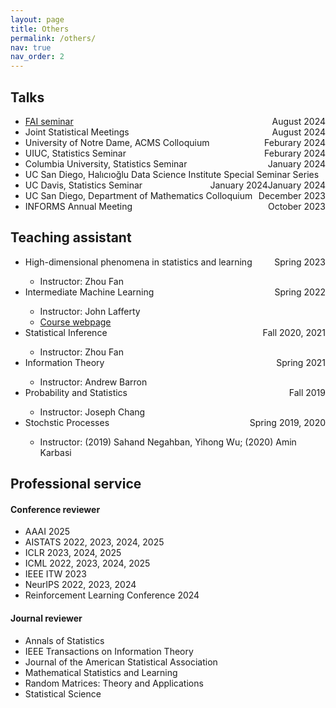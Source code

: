 ```yaml
---
layout: page
title: Others
permalink: /others/
nav: true
nav_order: 2
---
```


<h2 class="item">Talks</h2>
<ul>
<li><a href="https://www.fai-seminar.ac.cn">FAI seminar</a> <span style="float:right">August 2024</span></li>
<li>Joint Statistical Meetings <span style="float:right">August 2024</span></li>
<li>University of Notre Dame, ACMS Colloquium <span style="float:right">Feburary 2024</span></li>
<li>UIUC, Statistics Seminar <span style="float:right">Feburary 2024</span></li>
<li>Columbia University, Statistics Seminar <span style="float:right">January 2024</span></li>
<li>UC San Diego, Halıcıoğlu Data Science Institute Special Seminar Series <span style="float:right">January 2024</span></li>
<li>UC Davis, Statistics Seminar <span style="float:right">January 2024</span></li>
<li>UC San Diego, Department of Mathematics Colloquium <span style="float:right">December 2023</span></li>
<li>INFORMS Annual Meeting <span style="float:right">October 2023</span></li>
</ul>

<h2 class="item">Teaching assistant</h2>
<ul>
<li>High-dimensional phenomena in statistics and learning <span style="float:right">Spring 2023</span></li>
    <ul>
    <li>Instructor: Zhou Fan</li>
    </ul>
<li>Intermediate Machine Learning <span style="float:right">Spring 2022</span></li>
    <ul>
    <li>Instructor: John Lafferty</li>
    <li><a href="https://ydata123.org/sp22/interml/calendar.html">Course webpage</a></li>
    </ul>
<li>Statistical Inference <span style="float:right">Fall 2020, 2021</span></li>
    <ul>
    <li>Instructor: Zhou Fan</li>
    </ul>
<li>Information Theory <span style="float:right">Spring 2021</span></li>
    <ul><li>Instructor: Andrew Barron</li></ul>
<li>Probability and Statistics <span style="float:right">Fall 2019</span></li>
    <ul><li>Instructor: Joseph Chang</li></ul>
<li>Stochstic Processes <span style="float:right">Spring 2019, 2020</span></li>
    <ul><li>Instructor: (2019) Sahand Negahban, Yihong Wu; (2020) Amin Karbasi</li></ul>
</ul>

<h2 class="item">Professional service</h2>
<h4>Conference reviewer</h4>
<ul>
<li>AAAI 2025</li>
<li>AISTATS 2022, 2023, 2024, 2025</li>
<li>ICLR 2023, 2024, 2025</li>
<li>ICML 2022, 2023, 2024, 2025</li>
<li>IEEE ITW 2023</li>
<li>NeurIPS 2022, 2023, 2024</li>
<li>Reinforcement Learning Conference 2024</li>
</ul>
<h4>Journal reviewer</h4>
<ul>
<li>Annals of Statistics</li>
<li>IEEE Transactions on Information Theory</li>
<li>Journal of the American Statistical Association</li>
<li>Mathematical Statistics and Learning</li>
<li>Random Matrices: Theory and Applications</li>
<li>Statistical Science</li>
</ul>